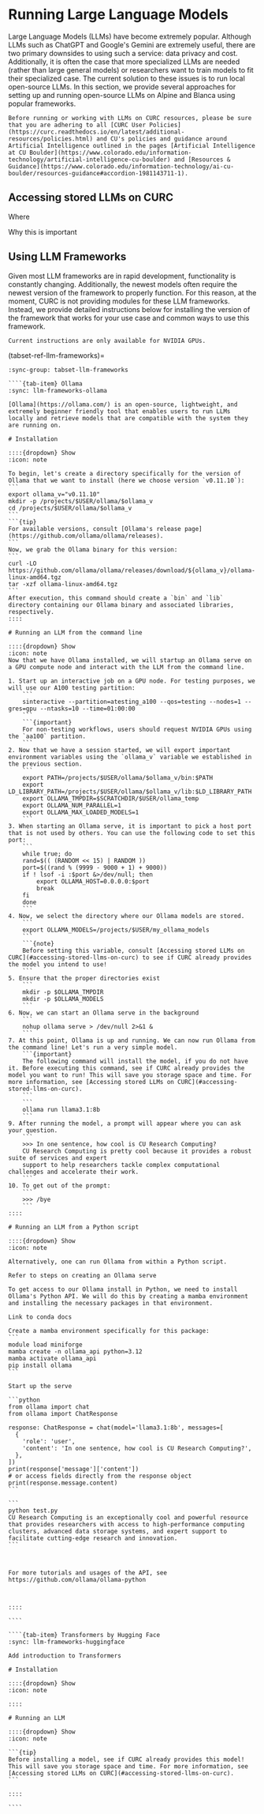 # Running Large Language Models

Large Language Models (LLMs) have become extremely popular. Although LLMs such as ChatGPT and Google's Gemini are extremely useful, there are two primary downsides to using such a service: data privacy and cost. Additionally, it is often the case that more specialized LLMs are needed (rather than large general models) or researchers want to train models to fit their specialized case. The current solution to these issues is to run local open-source LLMs. In this section, we provide several approaches for setting up and running open-source LLMs on Alpine and Blanca using popular frameworks. 

```{warning}
Before running or working with LLMs on CURC resources, please be sure that you are adhering to all [CURC User Policies](https://curc.readthedocs.io/en/latest/additional-resources/policies.html) and CU's policies and guidance around Artificial Intelligence outlined in the pages [Artificial Intelligence at CU Boulder](https://www.colorado.edu/information-technology/artificial-intelligence-cu-boulder) and [Resources & Guidance](https://www.colorado.edu/information-technology/ai-cu-boulder/resources-guidance#accordion-1981143711-1). 
```

## Accessing stored LLMs on CURC

Where 

Why this is important 

## Using LLM Frameworks

Given most LLM frameworks are in rapid development, functionality is constantly changing. Additionally, the newest models often require the newest version of the framework to properly function. For this reason, at the moment, CURC is not providing modules for these LLM frameworks. Instead, we provide detailed instructions below for installing the version of the framework that works for your use case and common ways to use this framework. 

```{note}
Current instructions are only available for NVIDIA GPUs.
```

(tabset-ref-llm-frameworks)=
`````{tab-set}
:sync-group: tabset-llm-frameworks

````{tab-item} Ollama
:sync: llm-frameworks-ollama

[Ollama](https://ollama.com/) is an open-source, lightweight, and extremely beginner friendly tool that enables users to run LLMs locally and retrieve models that are compatible with the system they are running on. 

# Installation

::::{dropdown} Show 
:icon: note

To begin, let's create a directory specifically for the version of Ollama that we want to install (here we choose version `v0.11.10`):
```
export ollama_v="v0.11.10"
mkdir -p /projects/$USER/ollama/$ollama_v
cd /projects/$USER/ollama/$ollama_v
```
```{tip}
For available versions, consult [Ollama's release page](https://github.com/ollama/ollama/releases).
```
Now, we grab the Ollama binary for this version:
```
curl -LO https://github.com/ollama/ollama/releases/download/${ollama_v}/ollama-linux-amd64.tgz 
tar -xzf ollama-linux-amd64.tgz
```
After execution, this command should create a `bin` and `lib` directory containing our Ollama binary and associated libraries, respectively.
::::

# Running an LLM from the command line

::::{dropdown} Show 
:icon: note
Now that we have Ollama installed, we will startup an Ollama serve on a GPU compute node and interact with the LLM from the command line.

1. Start up an interactive job on a GPU node. For testing purposes, we will use our A100 testing partition:
    ```
    sinteractive --partition=atesting_a100 --qos=testing --nodes=1 --gres=gpu --ntasks=10 --time=01:00:00
    ```
    ```{important}
    For non-testing workflows, users should request NVIDIA GPUs using the `aa100` partition. 
    ```
2. Now that we have a session started, we will export important environment variables using the `ollama_v` variable we established in the previous section. 
    ```
    export PATH=/projects/$USER/ollama/$ollama_v/bin:$PATH
    export LD_LIBRARY_PATH=/projects/$USER/ollama/$ollama_v/lib:$LD_LIBRARY_PATH
    export OLLAMA_TMPDIR=$SCRATCHDIR/$USER/ollama_temp
    export OLLAMA_NUM_PARALLEL=1
    export OLLAMA_MAX_LOADED_MODELS=1
    ```
3. When starting an Ollama serve, it is important to pick a host port that is not used by others. You can use the following code to set this port:
    ```
    while true; do
    rand=$(( (RANDOM << 15) | RANDOM ))
    port=$((rand % (9999 - 9000 + 1) + 9000))
    if ! lsof -i :$port &>/dev/null; then
        export OLLAMA_HOST=0.0.0.0:$port
        break
    fi
    done
    ```
4. Now, we select the directory where our Ollama models are stored.
    ```
    export OLLAMA_MODELS=/projects/$USER/my_ollama_models
    ```
    ```{note}
    Before setting this variable, consult [Accessing stored LLMs on CURC](#accessing-stored-llms-on-curc) to see if CURC already provides the model you intend to use! 
    ```
5. Ensure that the proper directories exist
    ```
    mkdir -p $OLLAMA_TMPDIR
    mkdir -p $OLLAMA_MODELS
    ```
6. Now, we can start an Ollama serve in the background
    ```
    nohup ollama serve > /dev/null 2>&1 &
    ```
7. At this point, Ollama is up and running. We can now run Ollama from the command line! Let's run a very simple model. 
    ```{important}
    The following command will install the model, if you do not have it. Before executing this command, see if CURC already provides the model you want to run! This will save you storage space and time. For more information, see [Accessing stored LLMs on CURC](#accessing-stored-llms-on-curc).
    ```
    ```
    ollama run llama3.1:8b
    ```
9. After running the model, a prompt will appear where you can ask your question.
    ```
    >>> In one sentence, how cool is CU Research Computing?
    CU Research Computing is pretty cool because it provides a robust suite of services and expert 
    support to help researchers tackle complex computational challenges and accelerate their work.
    ```
10. To get out of the prompt:
    ```
    >>> /bye
    ```
::::

# Running an LLM from a Python script

::::{dropdown} Show 
:icon: note

Alternatively, one can run Ollama from within a Python script. 

Refer to steps on creating an Ollama serve 

To get access to our Ollama install in Python, we need to install Ollama's Python API. We will do this by creating a mamba environment and installing the necessary packages in that environment. 

Link to conda docs 

Create a mamba environment specifically for this package: 
```
module load miniforge
mamba create -n ollama_api python=3.12
mamba activate ollama_api
pip install ollama
```

Start up the serve 

```python
from ollama import chat
from ollama import ChatResponse

response: ChatResponse = chat(model='llama3.1:8b', messages=[
  {
    'role': 'user',
    'content': 'In one sentence, how cool is CU Research Computing?',
  },
])
print(response['message']['content'])
# or access fields directly from the response object
print(response.message.content)
```

```
python test.py 
CU Research Computing is an exceptionally cool and powerful resource that provides researchers with access to high-performance computing clusters, advanced data storage systems, and expert support to facilitate cutting-edge research and innovation.
```



For more tutorials and usages of the API, see https://github.com/ollama/ollama-python



::::

````

````{tab-item} Transformers by Hugging Face
:sync: llm-frameworks-huggingface

Add introduction to Transformers 

# Installation

::::{dropdown} Show 
:icon: note

::::

# Running an LLM 

::::{dropdown} Show 
:icon: note

```{tip}
Before installing a model, see if CURC already provides this model! This will save you storage space and time. For more information, see [Accessing stored LLMs on CURC](#accessing-stored-llms-on-curc).
```

::::

````

`````